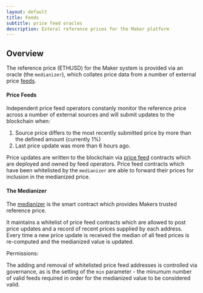 ```yaml
---
layout: default
title: Feeds
subtitle: price feed oracles
description: Exteral reference prices for the Maker platform
---
```


## Overview

The reference price (ETHUSD) for the Maker system is provided via an oracle
(the `medianizer`), which collates price data from a number of external price
[feeds](https://makerdao.com/feeds/).

#### Price Feeds

Independent price feed operators constanly monitor the reference price across a
number of external sources and will submit updates to the blockchain when:

1. Source price differs to the most recently submitted price by more than
   the defined amount (currently 1%)
2. Last price update was more than 6 hours ago.

Price updates are written to the blockchain via [price feed] contracts which
are deployed and owned by feed operators. Price feed contracts which have been
whitelisted by the `medianizer` are able to forward their prices for inclusion in
the medianized price.

[price feed]: https://github.com/makerdao/price-feed

#### The Medianizer

The [medianizer] is the smart contract which provides Makers trusted reference price.

[medianizer]: https://etherscan.io/address/0x729D19f657BD0614b4985Cf1D82531c67569197B

It maintains a whitelist of price feed contracts which are allowed to post
price updates and a record of recent prices supplied by each address. Every
time a new price update is received the median of all feed prices is
re-computed and the medianized value is updated.

Permissions:

The adding and removal of whitelisted price feed addresses is controlled via
governance, as is the setting of the `min` parameter - the minumum number of
valid feeds required in order for the medianized value to be considered valid.
